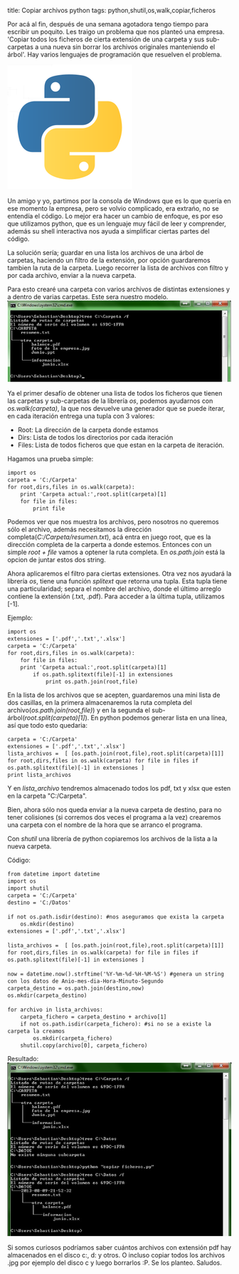 title: Copiar archivos python
tags: python,shutil,os,walk,copiar,ficheros

Por acá al fin, después de una semana agotadora tengo tiempo para escribir un poquito. Les traigo un problema que nos planteó una empresa. 'Copiar todos los ficheros de cierta extensión de una carpeta y sus sub-carpetas a una nueva sin borrar los archivos originales manteniendo el árbol'. Hay varios lenguajes de programación que resuelven el problema.

![Portada](imagenes/Copiar%20ficheros%20python/python.png "Python" )

Un amigo y yo, partimos por la consola de Windows que es lo que quería en ese momento la empresa, pero se volvio complicado, era extrańo, no se entendía el código. Lo mejor era hacer un cambio de enfoque, es por eso que utilizamos python, que es un lenguaje muy fácil de leer y comprender, además su shell interactiva nos ayuda a simplificar ciertas partes del código.

La solución sería; guardar en una lista los archivos de una árbol de carpetas, haciendo un filtro de la extensión, por opción guardaremos tambien la ruta de la carpeta. Luego recorrer la lista de archivos con filtro y por cada archivo, enviar a la nueva carpeta.

Para esto crearé una carpeta con varios archivos de distintas extensiones y a dentro de varias carpetas. Este sera nuestro modelo. 
![Consola](imagenes/Copiar%20ficheros%20python/modelo.jpg "Consola" )

Ya el primer desafío de obtener una lista de todos los ficheros que tienen las carpetas y sub-carpetas de la librería _os_, podemos ayudarnos con _os.walk(carpeta)_, la que nos devuelve una generador que se puede iterar, en cada iteración entrega una tupla con 3 valores:

* Root: La dirección de la carpeta donde estamos
* Dirs: Lista de todos los directorios por cada iteración
* Files: Lista de todos ficheros que que estan en la carpeta de iteración.

Hagamos una prueba simple:

~~~{python}
import os
carpeta = 'C:/Carpeta'
for root,dirs,files in os.walk(carpeta):
    print 'Carpeta actual:',root.split(carpeta)[1]
    for file in files:
        print file
~~~

Podemos ver que nos muestra los archivos, pero nosotros no queremos sólo el archivo, además necesitamos la dirección completa(_C:/Carpeta/resumen.txt_), acá entra en juego root, que es la dirección completa de la carperta a donde estemos. Entonces con un simple _root + file_ vamos a optener la ruta completa. En _os.path.join_ está la opcion de juntar estos dos string.

Ahora aplicaremos el filtro para ciertas extensiones. Otra vez nos ayudará la librería _os_, tiene una función _splitext_ que retorna una tupla. Esta tupla tiene una particularidad; separa el nombre del archivo, donde el último arreglo contiene la extensión (.txt, .pdf). Para acceder a la última tupla, utilizamos [-1].

Ejemplo:

~~~{python}
import os
extensiones = ['.pdf','.txt','.xlsx']
carpeta = 'C:/Carpeta'
for root,dirs,files in os.walk(carpeta):
    for file in files:
    print 'Carpeta actual:',root.split(carpeta)[1]
        if os.path.splitext(file)[-1] in extensiones
            print os.path.join(root,file)
~~~

En la lista de los archivos que se acepten, guardaremos una mini lista de dos casillas, en la primera almacenaremos la ruta completa del archivo(_os.path.join(root,file)_) y en la segunda el sub-árbol(_root.split(carpeta)[1]_). En python podemos generar lista en una línea, así que todo esto quedaria:

~~~{python}
carpeta = 'C:/Carpeta'
extensiones = ['.pdf','.txt','.xlsx']
lista_archivos =  [ [os.path.join(root,file),root.split(carpeta)[1]] for root,dirs,files in os.walk(carpeta) for file in files if os.path.splitext(file)[-1] in extensiones ]
print lista_archivos 
~~~

Y en _lista_archivo_ tendremos almacenado todos los pdf, txt y xlsx que esten en la carpeta "C:/Carpeta".

Bien, ahora sólo nos queda enviar a la nueva carpeta de destino, para no tener colisiones (si corremos dos veces el programa a la vez) crearemos una carpeta con el nombre de la hora que se arranco el programa.

Con _shutil_ una librería de python copiaremos los archivos de la lista a la nueva carpeta.

Código:

~~~{python}
from datetime import datetime
import os
import shutil
carpeta = 'C:/Carpeta'
destino = 'C:/Datos'

if not os.path.isdir(destino): #nos aseguramos que exista la carpeta
    os.mkdir(destino)
extensiones = ['.pdf','.txt','.xlsx']

lista_archivos =  [ [os.path.join(root,file),root.split(carpeta)[1]] for root,dirs,files in os.walk(carpeta) for file in files if os.path.splitext(file)[-1] in extensiones ]

now = datetime.now().strftime('%Y-%m-%d-%H-%M-%S') #genera un string con los datos de Anio-mes-dia-Hora-Minuto-Segundo
carpeta_destino = os.path.join(destino,now)
os.mkdir(carpeta_destino)

for archivo in lista_archivos:
    carpeta_fichero = carpeta_destino + archivo[1]
    if not os.path.isdir(carpeta_fichero): #si no se a existe la carpeta la creamos
        os.mkdir(carpeta_fichero)
    shutil.copy(archivo[0], carpeta_fichero)
~~~

Resultado:
![Resultado](imagenes/Copiar%20ficheros%20python/resultado.jpg "Resultado")

Si somos curiosos podríamos saber cuántos archivos con extensión pdf hay almacenados en el disco c:, d: y otros. O incluso copiar todos los archivos .jpg por ejemplo del disco c y luego borrarlos :P. Se los planteo. Saludos.
